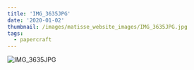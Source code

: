 ```yaml
---
title: 'IMG_3635JPG'
date: '2020-01-02'
thumbnail: /images/matisse_website_images/IMG_3635JPG.jpg
tags:
  - papercraft
---
```


![IMG_3635JPG](/images/matisse_website_images/IMG_3635JPG.jpg)
